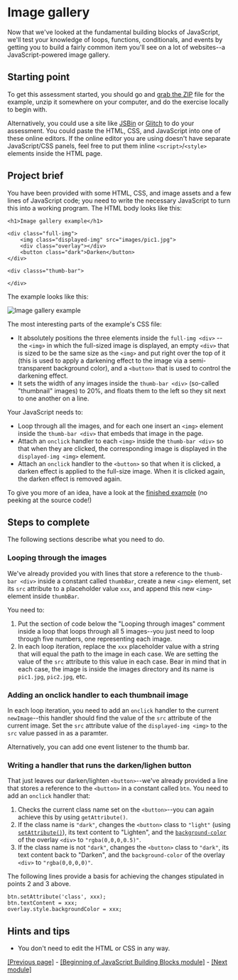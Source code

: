 # Image gallery

Now that we've looked at the fundamental building blocks of JavaScript, we'll test your knowledge of loops, functions, conditionals, and events by getting you to build a fairly common item you'll see on a lot of websites--a JavaScript-powered image gallery.

## Starting point

To get this assessment started, you should go and [grab the ZIP](https://github.com/mdn/learning-area/blob/master/javascript/building-blocks/gallery/gallert-start.zip?raw=true) file for the example, unzip it somewhere on your computer, and do the exercise locally to begin with.

Alternatively, you could use a site like [JSBin](https://jsbin.com) or [Glitch](https://glitch.com) to do your assessment. You could paste the HTML, CSS, and JavaScript into one of these online editors. If the online editor you are using doesn't have separate JavaScript/CSS panels, feel free to put them inline `<script>`/`<style>` elements inside the HTML page.

## Project brief

You have been provided with some HTML, CSS, and image assets and a few lines of JavaScript code; you need to write the necessary JavaScript to turn this into a working program. The HTML body looks like this:
```
<h1>Image gallery example</h1>

<div class="full-img">
    <img class="displayed-img" src="images/pic1.jpg">
    <div class="overlay"></div>
    <button class="dark">Darken</button>
</div>

<div classs="thumb-bar">

</div>
```
The example looks like this:

![Image gallery example](https://developer.mozilla.org/en-US/docs/Learn/JavaScript/Building_blocks/Image_gallery/gallery.png)

The most interesting parts of the example's CSS file:

* It absolutely positions the three elements inside the `full-img <div>` -- the `<img>` in which the full-sized image is displayed, an empty `<div>` that is sized to be the same size as the `<img>` and put right over the top of it (this is used to apply a darkening effect to the image via a semi-transparent background color), and a `<button>` that is used to control the darkening effect.
* It sets the width of any images inside the `thumb-bar <div>` (so-called "thumbnail" images) to 20%, and floats them to the left so they sit next to one another on a line.

Your JavaScript needs to:

* Loop through all the images, and for each one insert an `<img>` element inside the `thumb-bar <div>` that embeds that image in the page.
* Attach an `onclick` handler to each `<img>` inside the `thumb-bar <div>` so that when they are clicked, the corresponding image is displayed in the `displayed-img <img>` element.
* Attach an `onclick` handler to the `<button>` so that when it is clicked, a darken effect is applied to the full-size image. When it is clicked again, the darken effect is removed again.

To give you more of an idea, have a look at the [finished example](https://mdn.github.io/learning-area/javascript/building-blocks/gallery/) (no peeking at the source code!)

## Steps to complete

The following sections describe what you need to do.

### Looping through the images

We've already provided you with lines that store a reference to the `thumb-bar <div>` inside a constant called `thumbBar`, create a new `<img>` element, set its `src` attribute to a placeholder value `xxx`, and append this new `<img>` element inside `thumbBar`.

You need to:

1. Put the section of code below the "Looping through images" comment inside a loop that loops through all 5 images--you just need to loop through five numbers, one representing each image.
2. In each loop iteration, replace the `xxx` placeholder value with a string that will equal the path to the image in each case. We are setting the value of the `src` attribute to this value in each case. Bear in mind that in each case, the image is inside the images directory and its name is `pic1.jpg`, `pic2.jpg`, etc.

### Adding an onclick handler to each thumbnail image

In each loop iteration, you need to add an `onclick` handler to the current `newImage`--this handler should find the value of the `src` attribute of the current image. Set the `src` attribute value of the `displayed-img <img>` to the `src` value passed in as a paramter.

Alternatively, you can add one event listener to the thumb bar.

### Writing a handler that runs the darken/lighen button

That just leaves our darken/lighten `<button>`--we've already provided a line that stores a reference to the `<button>` in a constant called `btn`. You need to add an `onclick` handler that:

1. Checks the current class name set on the `<button>`--you can again achieve this by using `getAttribute()`.
2. If the class name is `"dark"`, changes the `<button>` class to `"light"` (using [`setAttribute()`](https://developer.mozilla.org/en-US/docs/Web/API/Element/setAttribute)), its text content to "Lighten", and the [`background-color`](https://developer.mozilla.org/en-US/docs/Web/CSS/background-color) of the overlay `<div>` to `"rgba(0,0,0,0.5)"`.
3. If the class name is not `"dark"`, changes the `<button>` class to `"dark"`, its text content back to "Darken", and the `background-color` of the overlay `<div>` to `"rgba(0,0,0,0)"`.

The following lines provide a basis for achieving the changes stipulated in points 2 and 3 above.
```
btn.setAttribute('class', xxx);
btn.textContent = xxx;
overlay.style.backgroundColor = xxx;
```

## Hints and tips

* You don't need to edit the HTML or CSS in any way.

[[Previous page]](https://github.com/AndrewSRea/My_Learning_Port/tree/main/JavaScript/JS_Building_Blocks/Intro_to_Events#introduction-to-events) - [[Beginning of JavaScript Building Blocks module]](https://github.com/AndrewSRea/My_Learning_Port/tree/main/JavaScript/JS_Building_Blocks#javascript-building-blocks) - [[Next module]]()